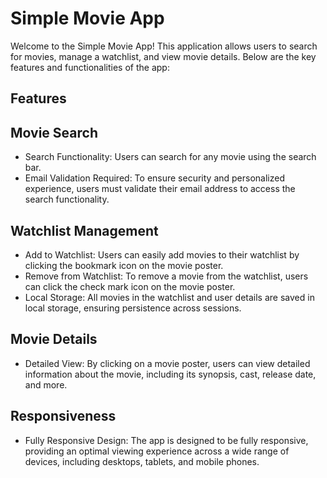 # Simple Movie App
Welcome to the Simple Movie App! This application allows users to search for movies, manage a watchlist, and view movie details. Below are the key features and functionalities of the app:

## Features
## Movie Search
- Search Functionality: Users can search for any movie using the search bar.
- Email Validation Required: To ensure security and personalized experience, users must validate their email address to access the search functionality.
## Watchlist Management
- Add to Watchlist: Users can easily add movies to their watchlist by clicking the bookmark icon on the movie poster.
- Remove from Watchlist: To remove a movie from the watchlist, users can click the check mark icon on the movie poster.
- Local Storage: All movies in the watchlist and user details are saved in local storage, ensuring persistence across sessions.
## Movie Details
- Detailed View: By clicking on a movie poster, users can view detailed information about the movie, including its synopsis, cast, release date, and more.
 ## Responsiveness
- Fully Responsive Design: The app is designed to be fully responsive, providing an optimal viewing experience across a wide range of devices, including desktops, tablets, and mobile phones.
